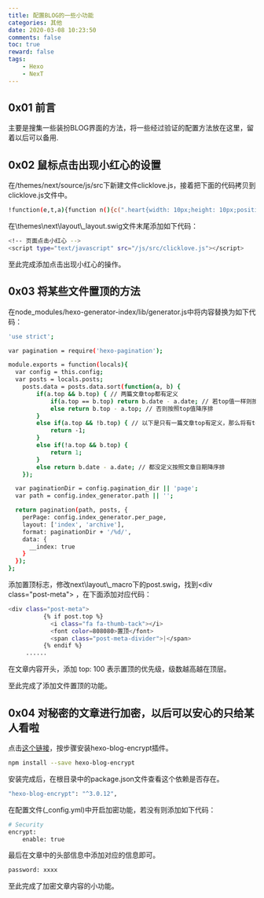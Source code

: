 ```yaml
---
title: 配置BLOG的一些小功能
categories: 其他
date: 2020-03-08 10:23:50
comments: false
toc: true
reward: false
tags: 
	- Hexo
	- NexT
---
```


## 0x01 前言

主要是搜集一些装扮BLOG界面的方法，将一些经过验证的配置方法放在这里，留着以后可以备用.

## 0x02 鼠标点击出现小红心的设置

在/themes/next/source/js/src下新建文件clicklove.js，接着把下面的代码拷贝到clicklove.js文件中。

``` bash
!function(e,t,a){function n(){c(".heart{width: 10px;height: 10px;position: fixed;background: #f00;transform: rotate(45deg);-webkit-transform: rotate(45deg);-moz-transform: rotate(45deg);}.heart:after,.heart:before{content: '';width: inherit;height: inherit;background: inherit;border-radius: 50%;-webkit-border-radius: 50%;-moz-border-radius: 50%;position: fixed;}.heart:after{top: -5px;}.heart:before{left: -5px;}"),o(),r()}function r(){for(var e=0;e<d.length;e++)d[e].alpha<=0?(t.body.removeChild(d[e].el),d.splice(e,1)):(d[e].y--,d[e].scale+=.004,d[e].alpha-=.013,d[e].el.style.cssText="left:"+d[e].x+"px;top:"+d[e].y+"px;opacity:"+d[e].alpha+";transform:scale("+d[e].scale+","+d[e].scale+") rotate(45deg);background:"+d[e].color+";z-index:99999");requestAnimationFrame(r)}function o(){var t="function"==typeof e.onclick&&e.onclick;e.onclick=function(e){t&&t(),i(e)}}function i(e){var a=t.createElement("div");a.className="heart",d.push({el:a,x:e.clientX-5,y:e.clientY-5,scale:1,alpha:1,color:s()}),t.body.appendChild(a)}function c(e){var a=t.createElement("style");a.type="text/css";try{a.appendChild(t.createTextNode(e))}catch(t){a.styleSheet.cssText=e}t.getElementsByTagName("head")[0].appendChild(a)}function s(){return"rgb("+~~(255*Math.random())+","+~~(255*Math.random())+","+~~(255*Math.random())+")"}var d=[];e.requestAnimationFrame=function(){return e.requestAnimationFrame||e.webkitRequestAnimationFrame||e.mozRequestAnimationFrame||e.oRequestAnimationFrame||e.msRequestAnimationFrame||function(e){setTimeout(e,1e3/60)}}(),n()}(window,document);
```

在\themes\next\layout\\\_layout.swig文件末尾添加如下代码：

``` bash
<!-- 页面点击小红心 -->
<script type="text/javascript" src="/js/src/clicklove.js"></script>
```

至此完成添加点击出现小红心的操作。

## 0x03 将某些文件置顶的方法

在node_modules/hexo-generator-index/lib/generator.js中将内容替换为如下代码：

``` bash
'use strict';

var pagination = require('hexo-pagination');

module.exports = function(locals){
  var config = this.config;
  var posts = locals.posts;
    posts.data = posts.data.sort(function(a, b) {
        if(a.top && b.top) { // 两篇文章top都有定义
            if(a.top == b.top) return b.date - a.date; // 若top值一样则按照文章日期降序排
            else return b.top - a.top; // 否则按照top值降序排
        }
        else if(a.top && !b.top) { // 以下是只有一篇文章top有定义，那么将有top的排在前面（这里用异或操作居然不行233）
            return -1;
        }
        else if(!a.top && b.top) {
            return 1;
        }
        else return b.date - a.date; // 都没定义按照文章日期降序排
    });

  var paginationDir = config.pagination_dir || 'page';
  var path = config.index_generator.path || '';

  return pagination(path, posts, {
    perPage: config.index_generator.per_page,
    layout: ['index', 'archive'],
    format: paginationDir + '/%d/',
    data: {
      __index: true
    }
  });
};
```

添加置顶标志，修改next\layout\\\_macro下的post.swig，找到<div class="post-meta"\> ，在下面添加对应代码：

```bash
<div class="post-meta">
          {% if post.top %}
            <i class="fa fa-thumb-tack"></i>
            <font color=808080>置顶</font>
            <span class="post-meta-divider">|</span>
          {% endif %}
     ......
```

在文章内容开头，添加 top: 100 表示置顶的优先级，级数越高越在顶层。

至此完成了添加文件置顶的功能。

## 0x04 对秘密的文章进行加密，以后可以安心的只给某人看啦

点击[这个链接](https://github.com/MikeCoder/hexo-blog-encrypt)，按步骤安装hexo-blog-encrypt插件。

``` bash
npm install --save hexo-blog-encrypt
```

安装完成后，在根目录中的package.json文件查看这个依赖是否存在。

``` bash
"hexo-blog-encrypt": "^3.0.12",
```

在配置文件(\_config.yml)中开启加密功能，若没有则添加如下代码：

``` bash
# Security
encrypt:
    enable: true
```

最后在文章中的头部信息中添加对应的信息即可。

``` bash
password: xxxx
```

至此完成了加密文章内容的小功能。
